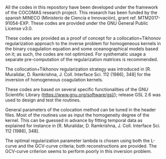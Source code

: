 All the codes in this repository have been developed under the framework of the COCOMAS research project. This research has been funded by the spanish MINECO (Ministerio de Ciencia e Innovación), grant ref. MTM2017- 91054-EXP. These codes are provided under the GNU General Public License v3.0.


These codes are provided as a proof of concept for a collocation+Tikhonov regularization approach to the inverse problem for homogeneous kernels in the binary coagulation equation and some oceanographical models based on it; as such, the codes are not optimized. For systhematic usage a separate pre-computation of the regularization matrices is recommended.

The collocation+Tikhonov regularization strategy was introduced in [R. Muralidar, D. Ramkrishna, J. Coll.  Interface Sci. 112 (1986), 348] for the inversion of homogeneous coagulation kernels.

These codes are based on several specific functionalities of the GNU Scientific Library (https://www.gnu.org/software/gsl/); release GSL 2.6 was used to design and test the routines.

General parameters of the colocation method can be tuned in the header files. Most of the routines use as input the homogeneity degree of the kernel. This can be guessed in advance by fitting temporal data as explained for instance in [R. Muralidar, D. Ramkrishna, J. Coll.  Interface Sci. 112 (1986), 348].

The optimal regularization parameter lambda is chosen using both the L-curve and the GCV-curve criteria; both reconstructions are provided. The GCV-curve criterion seems to perform poorly in this inversion problem.
